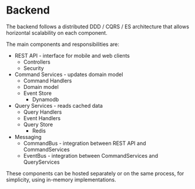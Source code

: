 Backend
=======

The backend follows a distributed DDD / CQRS / ES architecture that allows horizontal scalability on each component.

The main components and responsibilities are:

* REST API - interface for mobile and web clients
    * Controllers
	* Security
* Command Services - updates domain model
    * Command Handlers
	* Domain model
	* Event Store
	    * Dynamodb
* Query Services - reads cached data
    * Query Handlers
	* Event Handlers
	* Query Store
	    * Redis
* Messaging
	* CommandBus - integration between REST API and CommandServices
	* EventBus - integration between CommandServices and QueryServices

These components can be hosted separately or on the same process, for simplicity, using in-memory implementations.


